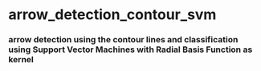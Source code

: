 # arrow_detection_contour_svm
### arrow detection using the contour lines and classification using Support Vector Machines with Radial Basis Function as kernel
